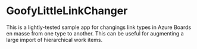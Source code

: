 # GoofyLittleLinkChanger
This is a lightly-tested sample app for changings link types in Azure Boards en masse from one type to another. This can be useful for augmenting a large import of hierarchical work items.
